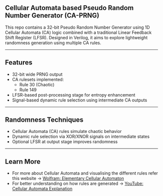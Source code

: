 ## Cellular Automata based Pseudo Random Number Generator (CA-PRNG)

This repo contains a 32-bit Pseudo Random Number Generator using 1D Cellular Automata (CA) logic combined with a traditional Linear Feedback Shift Register (LFSR). Designed in Verilog, it aims to explore lightweight randomness generation using multiple CA rules.

---

## Features

- 32-bit wide PRNG output
- CA rulesets implemented:
  - Rule 30 (Chaotic)
  - Rule 149
- LFSR-based post-processing stage for entropy enhancement
- Signal-based dynamic rule selection using intermediate CA outputs

---

## Randomness Techniques

- Cellular Automata (CA) rules simulate chaotic behavior
- Dynamic rule selection via XOR/XNOR signals on intermediate states
- Optional LFSR at output stage improves randomness

---

## Learn More

- For more about Cellular Automata and visualising the different rules refer this website -> [Wolfram: Elementary Cellular Automaton](https://mathworld.wolfram.com/ElementaryCellularAutomaton.html)
- For better understanding on how rules are generated -> [YouTube: Cellular Automata Explanation](https://www.youtube.com/watch?v=W1zKu3fDQR8)

